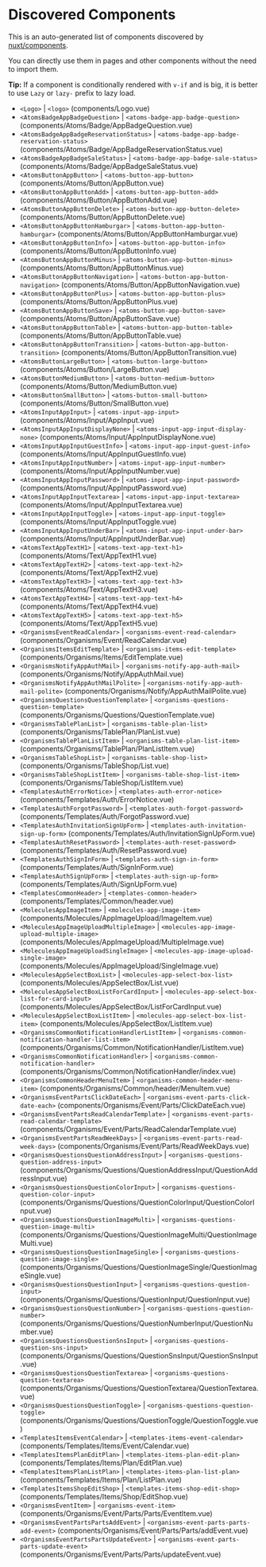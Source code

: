 # Discovered Components

This is an auto-generated list of components discovered by [nuxt/components](https://github.com/nuxt/components).

You can directly use them in pages and other components without the need to import them.

**Tip:** If a component is conditionally rendered with `v-if` and is big, it is better to use `Lazy` or `lazy-` prefix to lazy load.

- `<Logo>` | `<logo>` (components/Logo.vue)
- `<AtomsBadgeAppBadgeQuestion>` | `<atoms-badge-app-badge-question>` (components/Atoms/Badge/AppBadgeQuestion.vue)
- `<AtomsBadgeAppBadgeReservationStatus>` | `<atoms-badge-app-badge-reservation-status>` (components/Atoms/Badge/AppBadgeReservationStatus.vue)
- `<AtomsBadgeAppBadgeSaleStatus>` | `<atoms-badge-app-badge-sale-status>` (components/Atoms/Badge/AppBadgeSaleStatus.vue)
- `<AtomsButtonAppButton>` | `<atoms-button-app-button>` (components/Atoms/Button/AppButton.vue)
- `<AtomsButtonAppButtonAdd>` | `<atoms-button-app-button-add>` (components/Atoms/Button/AppButtonAdd.vue)
- `<AtomsButtonAppButtonDelete>` | `<atoms-button-app-button-delete>` (components/Atoms/Button/AppButtonDelete.vue)
- `<AtomsButtonAppButtonHamburgar>` | `<atoms-button-app-button-hamburgar>` (components/Atoms/Button/AppButtonHamburgar.vue)
- `<AtomsButtonAppButtonInfo>` | `<atoms-button-app-button-info>` (components/Atoms/Button/AppButtonInfo.vue)
- `<AtomsButtonAppButtonMinus>` | `<atoms-button-app-button-minus>` (components/Atoms/Button/AppButtonMinus.vue)
- `<AtomsButtonAppButtonNavigation>` | `<atoms-button-app-button-navigation>` (components/Atoms/Button/AppButtonNavigation.vue)
- `<AtomsButtonAppButtonPlus>` | `<atoms-button-app-button-plus>` (components/Atoms/Button/AppButtonPlus.vue)
- `<AtomsButtonAppButtonSave>` | `<atoms-button-app-button-save>` (components/Atoms/Button/AppButtonSave.vue)
- `<AtomsButtonAppButtonTable>` | `<atoms-button-app-button-table>` (components/Atoms/Button/AppButtonTable.vue)
- `<AtomsButtonAppButtonTransition>` | `<atoms-button-app-button-transition>` (components/Atoms/Button/AppButtonTransition.vue)
- `<AtomsButtonLargeButton>` | `<atoms-button-large-button>` (components/Atoms/Button/LargeButton.vue)
- `<AtomsButtonMediumButton>` | `<atoms-button-medium-button>` (components/Atoms/Button/MediumButton.vue)
- `<AtomsButtonSmallButton>` | `<atoms-button-small-button>` (components/Atoms/Button/SmallButton.vue)
- `<AtomsInputAppInput>` | `<atoms-input-app-input>` (components/Atoms/Input/AppInput.vue)
- `<AtomsInputAppInputDisplayNone>` | `<atoms-input-app-input-display-none>` (components/Atoms/Input/AppInputDisplayNone.vue)
- `<AtomsInputAppInputGuestInfo>` | `<atoms-input-app-input-guest-info>` (components/Atoms/Input/AppInputGuestInfo.vue)
- `<AtomsInputAppInputNumber>` | `<atoms-input-app-input-number>` (components/Atoms/Input/AppInputNumber.vue)
- `<AtomsInputAppInputPassword>` | `<atoms-input-app-input-password>` (components/Atoms/Input/AppInputPassword.vue)
- `<AtomsInputAppInputTextarea>` | `<atoms-input-app-input-textarea>` (components/Atoms/Input/AppInputTextarea.vue)
- `<AtomsInputAppInputToggle>` | `<atoms-input-app-input-toggle>` (components/Atoms/Input/AppInputToggle.vue)
- `<AtomsInputAppInputUnderBar>` | `<atoms-input-app-input-under-bar>` (components/Atoms/Input/AppInputUnderBar.vue)
- `<AtomsTextAppTextH1>` | `<atoms-text-app-text-h1>` (components/Atoms/Text/AppTextH1.vue)
- `<AtomsTextAppTextH2>` | `<atoms-text-app-text-h2>` (components/Atoms/Text/AppTextH2.vue)
- `<AtomsTextAppTextH3>` | `<atoms-text-app-text-h3>` (components/Atoms/Text/AppTextH3.vue)
- `<AtomsTextAppTextH4>` | `<atoms-text-app-text-h4>` (components/Atoms/Text/AppTextH4.vue)
- `<AtomsTextAppTextH5>` | `<atoms-text-app-text-h5>` (components/Atoms/Text/AppTextH5.vue)
- `<OrganismsEventReadCalendar>` | `<organisms-event-read-calendar>` (components/Organisms/Event/ReadCalendar.vue)
- `<OrganismsItemsEditTemplate>` | `<organisms-items-edit-template>` (components/Organisms/Items/EditTemplate.vue)
- `<OrganismsNotifyAppAuthMail>` | `<organisms-notify-app-auth-mail>` (components/Organisms/Notify/AppAuthMail.vue)
- `<OrganismsNotifyAppAuthMailPolite>` | `<organisms-notify-app-auth-mail-polite>` (components/Organisms/Notify/AppAuthMailPolite.vue)
- `<OrganismsQuestionsQuestionTemplate>` | `<organisms-questions-question-template>` (components/Organisms/Questions/QuestionTemplate.vue)
- `<OrganismsTablePlanList>` | `<organisms-table-plan-list>` (components/Organisms/TablePlan/PlanList.vue)
- `<OrganismsTablePlanListItem>` | `<organisms-table-plan-list-item>` (components/Organisms/TablePlan/PlanListItem.vue)
- `<OrganismsTableShopList>` | `<organisms-table-shop-list>` (components/Organisms/TableShop/List.vue)
- `<OrganismsTableShopListItem>` | `<organisms-table-shop-list-item>` (components/Organisms/TableShop/ListItem.vue)
- `<TemplatesAuthErrorNotice>` | `<templates-auth-error-notice>` (components/Templates/Auth/ErrorNotice.vue)
- `<TemplatesAuthForgotPassword>` | `<templates-auth-forgot-password>` (components/Templates/Auth/ForgotPassword.vue)
- `<TemplatesAuthInvitationSignUpForm>` | `<templates-auth-invitation-sign-up-form>` (components/Templates/Auth/InvitationSignUpForm.vue)
- `<TemplatesAuthResetPassword>` | `<templates-auth-reset-password>` (components/Templates/Auth/ResetPassword.vue)
- `<TemplatesAuthSignInForm>` | `<templates-auth-sign-in-form>` (components/Templates/Auth/SignInForm.vue)
- `<TemplatesAuthSignUpForm>` | `<templates-auth-sign-up-form>` (components/Templates/Auth/SignUpForm.vue)
- `<TemplatesCommonHeader>` | `<templates-common-header>` (components/Templates/Common/header.vue)
- `<MoleculesAppImageItem>` | `<molecules-app-image-item>` (components/Molecules/AppImageUpload/ImageItem.vue)
- `<MoleculesAppImageUploadMultipleImage>` | `<molecules-app-image-upload-multiple-image>` (components/Molecules/AppImageUpload/MultipleImage.vue)
- `<MoleculesAppImageUploadSingleImage>` | `<molecules-app-image-upload-single-image>` (components/Molecules/AppImageUpload/SingleImage.vue)
- `<MoleculesAppSelectBoxList>` | `<molecules-app-select-box-list>` (components/Molecules/AppSelectBox/List.vue)
- `<MoleculesAppSelectBoxListForCardInput>` | `<molecules-app-select-box-list-for-card-input>` (components/Molecules/AppSelectBox/ListForCardInput.vue)
- `<MoleculesAppSelectBoxListItem>` | `<molecules-app-select-box-list-item>` (components/Molecules/AppSelectBox/ListItem.vue)
- `<OrganismsCommonNotificationHandlerListItem>` | `<organisms-common-notification-handler-list-item>` (components/Organisms/Common/NotificationHandler/ListItem.vue)
- `<OrganismsCommonNotificationHandler>` | `<organisms-common-notification-handler>` (components/Organisms/Common/NotificationHandler/index.vue)
- `<OrganismsCommonHeaderMenuItem>` | `<organisms-common-header-menu-item>` (components/Organisms/Common/header/MenuItem.vue)
- `<OrganismsEventPartsClickDateEach>` | `<organisms-event-parts-click-date-each>` (components/Organisms/Event/Parts/ClickDateEach.vue)
- `<OrganismsEventPartsReadCalendarTemplate>` | `<organisms-event-parts-read-calendar-template>` (components/Organisms/Event/Parts/ReadCalendarTemplate.vue)
- `<OrganismsEventPartsReadWeekDays>` | `<organisms-event-parts-read-week-days>` (components/Organisms/Event/Parts/ReadWeekDays.vue)
- `<OrganismsQuestionsQuestionAddressInput>` | `<organisms-questions-question-address-input>` (components/Organisms/Questions/QuestionAddressInput/QuestionAddressInput.vue)
- `<OrganismsQuestionsQuestionColorInput>` | `<organisms-questions-question-color-input>` (components/Organisms/Questions/QuestionColorInput/QuestionColorInput.vue)
- `<OrganismsQuestionsQuestionImageMulti>` | `<organisms-questions-question-image-multi>` (components/Organisms/Questions/QuestionImageMulti/QuestionImageMulti.vue)
- `<OrganismsQuestionsQuestionImageSingle>` | `<organisms-questions-question-image-single>` (components/Organisms/Questions/QuestionImageSingle/QuestionImageSingle.vue)
- `<OrganismsQuestionsQuestionInput>` | `<organisms-questions-question-input>` (components/Organisms/Questions/QuestionInput/QuestionInput.vue)
- `<OrganismsQuestionsQuestionNumber>` | `<organisms-questions-question-number>` (components/Organisms/Questions/QuestionNumberInput/QuestionNumber.vue)
- `<OrganismsQuestionsQuestionSnsInput>` | `<organisms-questions-question-sns-input>` (components/Organisms/Questions/QuestionSnsInput/QuestionSnsInput.vue)
- `<OrganismsQuestionsQuestionTextarea>` | `<organisms-questions-question-textarea>` (components/Organisms/Questions/QuestionTextarea/QuestionTextarea.vue)
- `<OrganismsQuestionsQuestionToggle>` | `<organisms-questions-question-toggle>` (components/Organisms/Questions/QuestionToggle/QuestionToggle.vue)
- `<TemplatesItemsEventCalendar>` | `<templates-items-event-calendar>` (components/Templates/Items/Event/Calendar.vue)
- `<TemplatesItemsPlanEditPlan>` | `<templates-items-plan-edit-plan>` (components/Templates/Items/Plan/EditPlan.vue)
- `<TemplatesItemsPlanListPlan>` | `<templates-items-plan-list-plan>` (components/Templates/Items/Plan/ListPlan.vue)
- `<TemplatesItemsShopEditShop>` | `<templates-items-shop-edit-shop>` (components/Templates/Items/Shop/EditShop.vue)
- `<OrganismsEventItem>` | `<organisms-event-item>` (components/Organisms/Event/Parts/Parts/EventItem.vue)
- `<OrganismsEventPartsPartsAddEvent>` | `<organisms-event-parts-parts-add-event>` (components/Organisms/Event/Parts/Parts/addEvent.vue)
- `<OrganismsEventPartsPartsUpdateEvent>` | `<organisms-event-parts-parts-update-event>` (components/Organisms/Event/Parts/Parts/updateEvent.vue)
